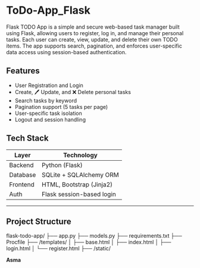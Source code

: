 # ToDo-App_Flask
Flask TODO App is a simple and secure web-based task manager built using Flask, allowing users to register, log in, and manage their personal tasks. Each user can create, view, update, and delete their own TODO items. The app supports search, pagination, and enforces user-specific data access using session-based authentication.

##  Features

-  User Registration and Login
-  Create, 🖊️ Update, and ❌ Delete personal tasks
-  Search tasks by keyword
-  Pagination support (5 tasks per page)
-  User-specific task isolation
-  Logout and session handling

##  Tech Stack

| Layer     | Technology              |
|-----------|--------------------------|
| Backend   | Python (Flask)           |
| Database  | SQLite + SQLAlchemy ORM  |
| Frontend  | HTML, Bootstrap (Jinja2) |
| Auth      | Flask session-based login |

---

##  Project Structure
flask-todo-app/
├── app.py
├── models.py
├── requirements.txt
├── Procfile
├── /templates/
│ ├── base.html
│ ├── index.html
│ ├── login.html
│ └── register.html
├── /static/

**Asma**  




